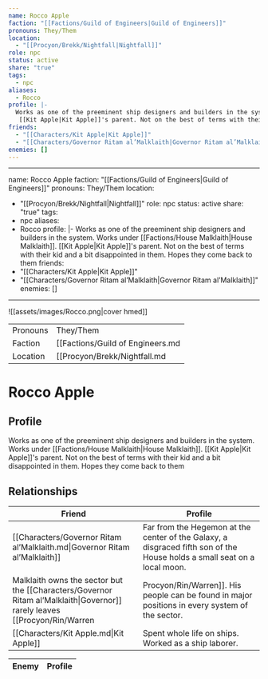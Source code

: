 ```yaml
---
name: Rocco Apple
faction: "[[Factions/Guild of Engineers|Guild of Engineers]]"
pronouns: They/Them
location:
  - "[[Procyon/Brekk/Nightfall|Nightfall]]"
role: npc
status: active
share: "true"
tags:
  - npc
aliases:
  - Rocco
profile: |-
  Works as one of the preeminent ship designers and builders in the system. Works under [[Factions/House Malklaith|House Malklaith]].
   [[Kit Apple|Kit Apple]]'s parent. Not on the best of terms with their kid and a bit disappointed in them. Hopes they come back to them
friends:
  - "[[Characters/Kit Apple|Kit Apple]]"
  - "[[Characters/Governor Ritam al’Malklaith|Governor Ritam al’Malklaith]]"
enemies: []
---
```

---
name: Rocco Apple
faction: "[[Factions/Guild of Engineers|Guild of Engineers]]"
pronouns: They/Them
location: 
  - "[[Procyon/Brekk/Nightfall|Nightfall]]"
role: npc
status: active
share: "true"
tags:
  - npc
aliases:
  - Rocco
profile: |-
  Works as one of the preeminent ship designers and builders in the system. Works under [[Factions/House Malklaith|House Malklaith]].
   [[Kit Apple|Kit Apple]]'s parent. Not on the best of terms with their kid and a bit disappointed in them. Hopes they come back to them
friends:
  - "[[Characters/Kit Apple|Kit Apple]]"
  - "[[Characters/Governor Ritam al’Malklaith|Governor Ritam al’Malklaith]]"
enemies: []
---


![[assets/images/Rocco.png|cover hmed]]

|  |  |
| ---- | ---- |
| Pronouns | They/Them |
| Faction | [[Factions/Guild of Engineers.md|Guild of Engineers]] |
| Location | [[Procyon/Brekk/Nightfall.md|Nightfall]] |


# Rocco Apple
## Profile
Works as one of the preeminent ship designers and builders in the system. Works under [[Factions/House Malklaith|House Malklaith]].
 [[Kit Apple|Kit Apple]]'s parent. Not on the best of terms with their kid and a bit disappointed in them. Hopes they come back to them


## Relationships

| Friend                                                                     | Profile                                                                                                                                                                                                                                                                                                                         |
| -------------------------------------------------------------------------- | ------------------------------------------------------------------------------------------------------------------------------------------------------------------------------------------------------------------------------------------------------------------------------------------------------------------------------- |
| [[Characters/Governor Ritam al’Malklaith.md\|Governor Ritam al’Malklaith]] | Far from the Hegemon at the center of the Galaxy, a disgraced fifth son of the House holds a small seat on a local moon.
Malklaith owns the sector but the [[Characters/Governor Ritam al’Malklaith\|Governor]] rarely leaves [[Procyon/Rin/Warren|Procyon/Rin/Warren]]. His people can be found in major positions in every system of the sector. |
| [[Characters/Kit Apple.md\|Kit Apple]]                                     | Spent whole life on ships. Worked as a ship laborer.                                                                                                                                                                                                                                                                            |


| Enemy | Profile |
| ----- | ------- |




